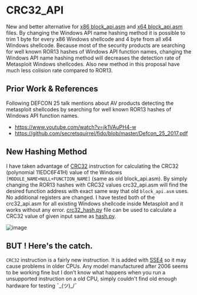 # CRC32_API

New and better alternative for [x86 block_api.asm](https://github.com/rapid7/metasploit-framework/blob/master/external/source/shellcode/windows/x86/src/block/block_api.asm) and [x64 block_api.asm](https://github.com/rapid7/metasploit-framework/blob/master/external/source/shellcode/windows/x64/src/block/block_api.asm) files. By changing the Windows API name hashing method it is possible to trim 1 byte for every x86 Windows shellcode and 4 byte from all x64 Windows shellcode. Because most of the security products are searching for well known ROR13 hashes of Windows API function names, changing the Windows API name hashing method will decreases the detection rate of Metasploit Windows shellcodes. Also new method in this proposal have much less colision rate compared to ROR13. 

## Prior Work & References 
Following DEFCON 25 talk mentions about AV products detecting the metasploit shellcodes by searching for well known ROR13 hashes of Windows API function names.

* https://www.youtube.com/watch?v=jk1VAuPH4-w
* https://github.com/secretsquirrel/fido/blob/master/Defcon_25_2017.pdf 

## New Hashing Method
I have taken advantage of [CRC32](https://www.intel.com/content/dam/www/public/us/en/documents/manuals/64-ia-32-architectures-software-developer-instruction-set-reference-manual-325383.pdf#page=327&zoom=100,61,88) instruction for calculating the  CRC32 (polynomial
11EDC6F41H) value of the Windows `[MODULE_NAME+NULL+FUNCTION_NAME]` (same as old block_api.asm). By simply changing the ROR13 hashes with CRC32 values crc32_api.asm will find the desired function address with exact same way that old `block_api.asm` uses. No additional registers are changed. I have tested both of the crc32_api.asm for all existing Windows shellcode inside Metasploit and it works without any error. [crc32_hash.py](https://github.com/EgeBalci/CRC32_API/crc32_hash.py) file can be used to calculate a CRC32 value of given input same as [hash.py](https://github.com/rapid7/metasploit-framework/blob/master/external/source/shellcode/windows/x86/src/hash.py).

![image](https://user-images.githubusercontent.com/17179401/85612965-0e3ab480-b662-11ea-8ac5-94148127e932.png)

## BUT ! Here's the catch.
`CRC32` instruction is a fairly new instruction. It is added with [SSE4](https://en.wikipedia.org/wiki/SSE4) so it may cause problems in older CPUs. Any model manufactured after 2006 seems to be working fine but I don't know what happens when you run a unsupported instruction on a old CPU, simply couldn't find old enough hardware for testing ¯\_(ツ)_/¯ 
